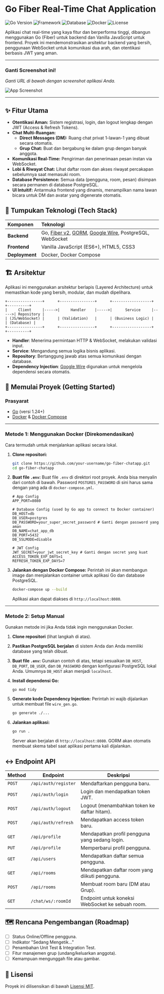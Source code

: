 # Go Fiber Real-Time Chat Application

![Go Version](https://img.shields.io/badge/Go-1.24+-00ADD8?style=for-the-badge&logo=go)
![Framework](https://img.shields.io/badge/Fiber-v2-00ADD8?style=for-the-badge&logo=go)
![Database](https://img.shields.io/badge/PostgreSQL-4169E1?style=for-the-badge&logo=postgresql)
![Docker](https://img.shields.io/badge/Docker-2496ED?style=for-the-badge&logo=docker)
![License](https://img.shields.io/badge/License-MIT-yellow.svg?style=for-the-badge)

Aplikasi chat real-time yang kaya fitur dan berperforma tinggi, dibangun menggunakan Go (Fiber) untuk backend dan Vanilla JavaScript untuk frontend. Proyek ini mendemonstrasikan arsitektur backend yang bersih, penggunaan WebSocket untuk komunikasi dua arah, dan otentikasi berbasis JWT yang aman.

---

### Ganti Screenshot ini!
_Ganti URL di bawah dengan screenshot aplikasi Anda._

![App Screenshot](https://via.placeholder.com/800x450.png?text=Screenshot+Aplikasi+Anda)

---

## ✨ Fitur Utama

- **Otentikasi Aman:** Sistem registrasi, login, dan logout lengkap dengan JWT (Access & Refresh Tokens).
- **Chat Multi-Ruangan:**
  - **Direct Messages (DM):** Ruang chat privat 1-lawan-1 yang dibuat secara otomatis.
  - **Grup Chat:** Buat dan bergabung ke dalam grup dengan banyak anggota.
- **Komunikasi Real-Time:** Pengiriman dan penerimaan pesan instan via WebSocket.
- **Lobi & Riwayat Chat:** Lihat daftar room dan akses riwayat percakapan sebelumnya saat memasuki room.
- **Database Persistence:** Semua data (pengguna, room, pesan) disimpan secara permanen di database PostgreSQL.
- **UI Intuitif:** Antarmuka frontend yang dinamis, menampilkan nama lawan bicara untuk DM dan avatar yang digenerate otomatis.

## 🚀 Tumpukan Teknologi (Tech Stack)

| Komponen | Teknologi                                                              |
| :------- | :--------------------------------------------------------------------- |
| **Backend**      | Go, [Fiber v2](https://gofiber.io/), [GORM](https://gorm.io/), [Google Wire](https://github.com/google/wire), PostgreSQL, WebSocket |
| **Frontend**     | Vanilla JavaScript (ES6+), HTML5, CSS3                         |
| **Deployment**   | Docker, Docker Compose                                         |

## 🏗️ Arsitektur

Aplikasi ini menggunakan arsitektur berlapis (Layered Architecture) untuk memastikan kode yang bersih, modular, dan mudah dipelihara.

```
+----------------+      +----------------+      +------------------+      +----------+
|     Client     |----->|     Handler    |----->|      Service     |----->| Repository |
| (JS/WebSocket) |      | (Validation)   |      | (Business Logic) |      | (Database) |
+----------------+      +----------------+      +------------------+      +----------+
```

- **Handler**: Menerima permintaan HTTP & WebSocket, melakukan validasi input.
- **Service**: Mengandung semua logika bisnis aplikasi.
- **Repository**: Bertanggung jawab atas semua komunikasi dengan database.
- **Dependency Injection**: [Google Wire](https://github.com/google/wire) digunakan untuk mengelola dependensi secara otomatis.

## 🏁 Memulai Proyek (Getting Started)

### Prasyarat

- [Go](https://golang.org/dl/) (versi 1.24+)
- [Docker](https://www.docker.com/get-started) & [Docker Compose](https://docs.docker.com/compose/install/)

---

### Metode 1: Menggunakan Docker (Direkomendasikan)

Cara termudah untuk menjalankan aplikasi secara lokal.

1.  **Clone repositori:**
    ```bash
    git clone https://github.com/your-username/go-fiber-chatapp.git
    cd go-fiber-chatapp
    ```

2.  **Buat file `.env`:**
    Buat file `.env` di direktori root proyek. Anda bisa menyalin dari contoh di bawah. Password `POSTGRES_PASSWORD` di sini harus sama dengan yang ada di `docker-compose.yml`.

    ```env
    # App Config
    APP_PORT=8080

    # Database Config (used by Go app to connect to Docker container)
    DB_HOST=db
    DB_USER=postgres
    DB_PASSWORD=your_super_secret_password # Ganti dengan password yang aman
    DB_NAME=chat_app_db
    DB_PORT=5432
    DB_SSLMODE=disable

    # JWT Config
    JWT_SECRET=your_jwt_secret_key # Ganti dengan secret yang kuat
    ACCESS_TOKEN_EXP_DAYS=1
    REFRESH_TOKEN_EXP_DAYS=7
    ```

3.  **Jalankan dengan Docker Compose:**
    Perintah ini akan membangun image dan menjalankan container untuk aplikasi Go dan database PostgreSQL.
    ```bash
    docker-compose up --build
    ```
    Aplikasi akan dapat diakses di `http://localhost:8080`.

---

### Metode 2: Setup Manual

Gunakan metode ini jika Anda tidak ingin menggunakan Docker.

1.  **Clone repositori** (lihat langkah di atas).

2.  **Pastikan PostgreSQL berjalan** di sistem Anda dan Anda memiliki database yang telah dibuat.

3.  **Buat file `.env`:**
    Gunakan contoh di atas, tetapi sesuaikan `DB_HOST`, `DB_PORT`, `DB_USER`, dan `DB_PASSWORD` dengan konfigurasi PostgreSQL lokal Anda. Umumnya `DB_HOST` akan menjadi `localhost`.

4.  **Install dependensi Go:**
    ```bash
    go mod tidy
    ```

5.  **Generate kode Dependency Injection:**
    Perintah ini wajib dijalankan untuk membuat file `wire_gen.go`.
    ```bash
    go generate ./...
    ```

6.  **Jalankan aplikasi:**
    ```bash
    go run .
    ```
    Server akan berjalan di `http://localhost:8080`. GORM akan otomatis membuat skema tabel saat aplikasi pertama kali dijalankan.

## ↔️ Endpoint API

| Method | Endpoint             | Deskripsi                                                |
| ------ | -------------------- | -------------------------------------------------------- |
| `POST` | `/api/auth/register` | Mendaftarkan pengguna baru.                              |
| `POST` | `/api/auth/login`    | Login dan mendapatkan token JWT.                         |
| `POST` | `/api/auth/logout`   | Logout (menambahkan token ke daftar hitam).              |
| `POST` | `/api/auth/refresh`  | Mendapatkan access token baru.                           |
| `GET`  | `/api/profile`       | Mendapatkan profil pengguna yang sedang login.           |
| `PUT`  | `/api/profile`       | Memperbarui profil pengguna.                             |
| `GET`  | `/api/users`         | Mendapatkan daftar semua pengguna.                       |
| `GET`  | `/api/rooms`         | Mendapatkan daftar room yang diikuti pengguna.           |
| `POST` | `/api/rooms`         | Membuat room baru (DM atau Grup).                        |
| `GET`  | `/chat/ws/:roomId`   | Endpoint untuk koneksi WebSocket ke sebuah room.         |

## 🗺️ Rencana Pengembangan (Roadmap)

- [ ] Status Online/Offline pengguna.
- [ ] Indikator "Sedang Mengetik..."
- [ ] Penambahan Unit Test & Integration Test.
- [ ] Fitur manajemen grup (undang/keluarkan anggota).
- [ ] Kemampuan mengunggah file atau gambar.

## 📄 Lisensi

Proyek ini dilisensikan di bawah [Lisensi MIT](LICENSE).
